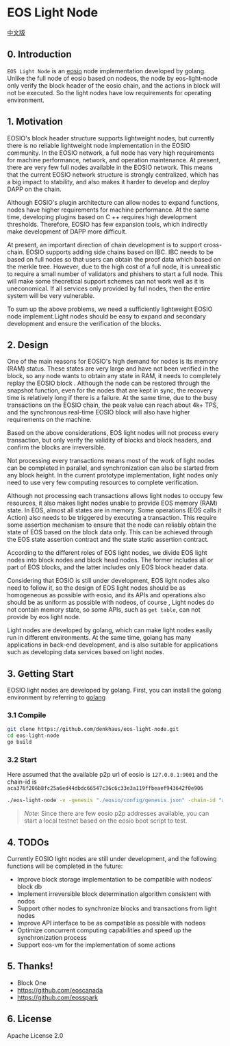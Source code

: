 # EOS Light Node

[中文版](./README_cn.md)

## 0. Introduction

`EOS Light Node` is an [eosio](https://github.com/EOSIO/eos) node implementation developed by golang. Unlike the full node of eosio based on nodeos, the node by eos-light-node only verify the block header of the eosio chain, and the actions in block will not be executed. So the light nodes have low requirements for operating environment.

## 1. Motivation

EOSIO's block header structure supports lightweight nodes, but currently there is no reliable lightweight node implementation in the EOSIO community. In the EOSIO network, a full node has very high requirements for machine performance, network, and operation maintenance. At present, there are very few full nodes available in the EOSIO network. This means that the current EOSIO network structure is strongly centralized, which has a big impact to stability, and also makes it harder to develop and deploy DAPP on the chain.

Although EOSIO's plugin architecture can allow nodes to expand functions, nodes have higher requirements for machine performance. At the same time, developing plugins based on C ++ requires high development thresholds. Therefore, EOSIO has few expansion tools, which indirectly make development of DAPP more difficult.

At present, an important direction of chain development is to support cross-chain. EOSIO supports adding side chains based on IBC. IBC needs to be based on full nodes so that users can obtain the proof data which based on the merkle tree. However, due to the high cost of a full node, it is unrealistic to require a small number of validators and phishers to start a full node. This will make some theoretical support schemes can not work well as it is uneconomical. If all services only provided by full nodes, then the entire system will be very vulnerable.

To sum up the above problems, we need a sufficiently lightweight EOSIO node implement.Light nodes should be easy to expand and secondary development and ensure the verification of the blocks.

## 2. Design

One of the main reasons for EOSIO's high demand for nodes is its memory (RAM) status. These states are very large and have not been verified in the block, so any node wants to obtain any state in RAM, it needs to completely replay the EOSIO block . Although the node can be restored through the snapshot function, even for the nodes that are kept in sync, the recovery time is relatively long if there is a failure. At the same time, due to the busy transactions on the EOSIO chain, the peak value can reach about 4k+ TPS, and the synchronous real-time EOSIO block will also have higher requirements on the machine.

Based on the above considerations, EOS light nodes will not process every transaction, but only verify the validity of blocks and block headers, and confirm the blocks are irreversible.

Not processing every transactions means most of the work of light nodes can be completed in parallel, and synchronization can also be started from any block height. In the current prototype implementation, light nodes only need to use very few computing resources to complete verification.

Although not processing each transactions allows light nodes to occupy few resources, it also makes light nodes unable to provide EOS memory (RAM) state. In EOS, almost all states are in memory. Some operations (EOS calls it Action) also needs to be triggered by executing a transaction. This require some assertion mechanism to ensure that the node can reliably obtain the state of EOS based on the block data only. This can be achieved through the EOS state assertion contract and the state static assertion contract.

According to the different roles of EOS light nodes, we divide EOS light nodes into block nodes and block head nodes. The former includes all or part of EOS blocks, and the latter includes only EOS block header data.

Considering that EOSIO is still under development, EOS light nodes also need to follow it, so the design of EOS light nodes should be as homogeneous as possible with eosio, and its APIs and operations also should be as uniform as possible with nodeos, of course , Light nodes do not contain memory state, so some APIs, such as `get table`, can not provide by eos light node.

Light nodes are developed by golang, which can make light nodes easily run in different environments. At the same time, golang has many applications in back-end development, and is also suitable for applications such as developing data services based on light nodes.

## 3. Getting Start

EOSIO light nodes are developed by golang. First, you can install the golang environment by referring to [golang](https://golang.org/dl/)

### 3.1 Compile

```bash
git clone https://github.com/denkhaus/eos-light-node.git
cd eos-light-node
go build
```

### 3.2 Start

Here assumed that the available p2p url of eosio is `127.0.0.1:9001` and the chain-id is `aca376f206b8fc25a6ed44dbdc66547c36c6c33e3a119ffbeaef943642f0e906`

```bash
./eos-light-node -v -genesis "./eosio/config/genesis.json" -chain-id "aca376f206b8fc25a6ed44dbdc66547c36c6c33e3a119ffbeaef943642f0e906" -p2p "127.0.0.1:9876"
```

> _Note_: Since there are few eosio p2p addresses available, you can start a local testnet based on the eosio boot script to test.

## 4. TODOs

Currently EOSIO light nodes are still under development, and the following functions will be completed in the future:

- Improve block storage implementation to be compatible with nodeos' block db
- Implement irreversible block determination algorithm consistent with nodos
- Support other nodes to synchronize blocks and transactions from light nodes
- Improve API interface to be as compatible as possible with nodeos
- Optimize concurrent computing capabilities and speed up the synchronization process
- Support eos-vm for the implementation of some actions

## 5. Thanks!

- Block One
- https://github.com/eoscanada
- https://github.com/eosspark

## 6. License

Apache License 2.0
